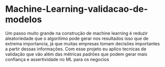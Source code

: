 # Machine-Learning-validacao-de-modelos

Um passo muito grande na construção de machine learning é reduzir aleatoriedade que o algoritimo pode gerar nos resultados 
isso que de extrema importancia, já que muitas empresas tomam decisões importantes a partir dessas informações. Com esse projeto 
eu aplico tecnicas de validação que vão além das métricas padrões que podem gerar mais confiança e assertividade no ML para os negocios 
